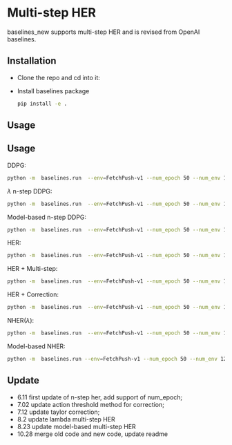 # Multi-step HER
baselines_new supports multi-step HER and is revised from OpenAI baselines.

## Installation
- Clone the repo and cd into it:

- Install baselines package
    ```bash
    pip install -e .
    ```


## Usage

## Usage
DDPG:
```bash
python -m  baselines.run  --env=FetchPush-v1 --num_epoch 50 --num_env 12 --noher True --log_path=~/logs/FetchPush_env12/ --save_path=~/ddpg/fetchpush/
```
$\lambda$ n-step DDPG:
```bash
python -m  baselines.run  --env=FetchPush-v1 --num_epoch 50 --num_env 12 --mode lambda --lamb 0.7 --n_step 2 --noher True --log_path=~/logs/FetchPush_env12/ --save_path=~/lddpg/fetchpush/
```
Model-based n-step DDPG:
```bash
python -m  baselines.run  --env=FetchPush-v1 --num_epoch 50 --num_env 12 --mode dynamic --alpha 0.5 --n_step 2 --noher True --log_path=~/logs/FetchPush_env12/ --save_path=~/mddpg/fetchpush/
```
HER:
```bash
python -m  baselines.run  --env=FetchPush-v1 --num_epoch 50 --num_env 12 --log_path=~/logs/FetchPush_env12/ --save_path=~/her/fetchpush/
```
HER + Multi-step:
```bash
python -m  baselines.run  --env=FetchPush-v1 --num_epoch 50 --num_env 12  --n_step 2 --mode nstep --log_path=~/logs/FetchPush_env12_nstep_2/ --save_path=~/policies/nstepher/fetchpush/
```
HER + Correction:
```bash
python -m  baselines.run  --env=FetchPush-v1 --num_epoch 50 --num_env 12  --n_step 2 --mode correct --cor_rate 1 --log_path=~/logs/FetchPush_env12_nstep_2/ --save_path=~/policies/nstepher/fetchpush/
```
NHER($\lambda$):
```bash
python -m  baselines.run  --env=FetchPush-v1 --num_epoch 50 --num_env 12  --n_step 2 --mode lambda --lamb 0.7 --log_path=~/logs/FetchPush_env12_nstep_2/ --save_path=~/policies/nher_lambda/fetchpush/
```
Model-based NHER:
```bash
python -m  baselines.run --env=FetchPush-v1 --num_epoch 50 --num_env 12  --n_step 2 --mode dynamic --alpha 0.5 --log_path=~/logs/FetchPush_env12_nstep_2/ --save_path=~/policies/mnher/fetchpush/
```


## Update
* 6.11 first update of n-step her, add support of num_epoch;
* 7.02 update action threshold method for correction;
* 7.12 update taylor correction;
* 8.2 update lambda multi-step HER
* 8.23 update model-based multi-step HER
* 10.28 merge old code and new code, update readme

